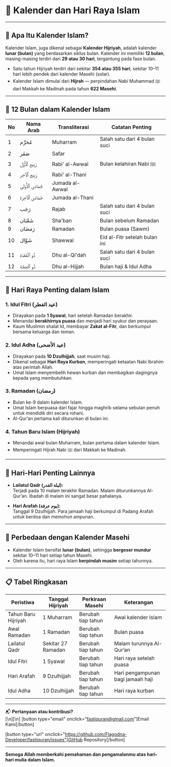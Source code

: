 # 📅 Kalender dan Hari Raya Islam

---

## 📘 Apa Itu Kalender Islam?

Kalender Islam, juga dikenal sebagai **Kalender Hijriyah**, adalah kalender **lunar (bulan)** yang berdasarkan siklus bulan. Kalender ini memiliki **12 bulan**, masing-masing terdiri dari **29 atau 30 hari**, tergantung pada fase bulan.

- Satu tahun Hijriyah terdiri dari sekitar **354 atau 355 hari**, sekitar 10–11 hari lebih pendek dari kalender Masehi (solar).
- Kalender Islam dimulai dari **Hijrah** — perpindahan Nabi Muhammad ﷺ dari Makkah ke Madinah pada tahun **622 Masehi**.

---

## 🕋 12 Bulan dalam Kalender Islam

| No  | Nama Arab          | Transliterasi   | Catatan Penting               |
| --- | ------------------ | --------------- | ----------------------------- |
| 1   | مُحَرَّم           | Muharram        | Salah satu dari 4 bulan suci  |
| 2   | صَفَر              | Safar           |                               |
| 3   | رَبِيع ٱلْأَوَّل   | Rabi' al-Awwal  | Bulan kelahiran Nabi ﷺ        |
| 4   | رَبِيع ٱلْآخِر     | Rabi' al-Thani  |                               |
| 5   | جُمَادَى ٱلْأُولَى | Jumada al-Awwal |                               |
| 6   | جُمَادَى ٱلْآخِرَة | Jumada al-Thani |                               |
| 7   | رَجَب              | Rajab           | Salah satu dari 4 bulan suci  |
| 8   | شَعْبَان           | Sha'ban         | Bulan sebelum Ramadan         |
| 9   | رَمَضَان           | Ramadan         | Bulan puasa (Sawm)            |
| 10  | شَوَّال            | Shawwal         | Eid al-Fitr setelah bulan ini |
| 11  | ذُو ٱلْقَعْدَة     | Dhu al-Qi'dah   | Salah satu dari 4 bulan suci  |
| 12  | ذُو ٱلْحِجَّة      | Dhu al-Hijjah   | Bulan haji & Idul Adha        |

---

## 🌙 Hari Raya Penting dalam Islam

### 1. **Idul Fitri (عيد الفطر)**

- Dirayakan pada **1 Syawal**, hari setelah Ramadan berakhir.
- Menandai **berakhirnya puasa** dan menjadi hari syukur dan perayaan.
- Kaum Muslimin shalat Id, membayar **Zakat al-Fitr**, dan berkumpul bersama keluarga dan teman.

### 2. **Idul Adha (عيد الأضحى)**

- Dirayakan pada **10 Dzulhijjah**, saat musim haji.
- Dikenal sebagai **Hari Raya Kurban**, memperingati ketaatan Nabi Ibrahim atas perintah Allah.
- Umat Islam menyembelih hewan kurban dan membagikan dagingnya kepada yang membutuhkan.

### 3. **Ramadan (رمضان)**

- Bulan ke-9 dalam kalender Islam.
- Umat Islam berpuasa dari fajar hingga maghrib selama sebulan penuh untuk mendidik diri secara rohani.
- Al-Qur’an pertama kali diturunkan di bulan ini.

### 4. **Tahun Baru Islam (Hijriyah)**

- Menandai awal bulan Muharram, bulan pertama dalam kalender Islam.
- Memperingati Hijrah Nabi ﷺ dari Makkah ke Madinah.

---

## 🕌 Hari-Hari Penting Lainnya

- **Lailatul Qadr (ليلة القدر):**  
  Terjadi pada 10 malam terakhir Ramadan. Malam diturunkannya Al-Qur’an. Ibadah di malam ini sangat besar pahalanya.

- **Hari Arafah (يوم عرفة):**  
  Tanggal 9 Dzulhijjah. Para jamaah haji berkumpul di Padang Arafah untuk berdoa dan memohon ampunan.

---

## 🔄 Perbedaan dengan Kalender Masehi

- Kalender Islam bersifat **lunar (bulan)**, sehingga **bergeser mundur** sekitar 10–11 hari setiap tahun Masehi.
- Oleh karena itu, hari raya Islam **berpindah musim** setiap tahunnya.

---

## 📋 Tabel Ringkasan

| Peristiwa           | Tanggal Hijriyah   | Perkiraan Masehi   | Keterangan                        |
| ------------------- | ------------------ | ------------------ | --------------------------------- |
| Tahun Baru Hijriyah | 1 Muharram         | Berubah tiap tahun | Awal kalender Islam               |
| Awal Ramadan        | 1 Ramadan          | Berubah tiap tahun | Bulan puasa                       |
| Lailatul Qadr       | Sekitar 27 Ramadan | Berubah tiap tahun | Malam turunnya Al-Qur’an          |
| Idul Fitri          | 1 Syawal           | Berubah tiap tahun | Hari raya setelah puasa           |
| Hari Arafah         | 9 Dzulhijjah       | Berubah tiap tahun | Hari pengampunan bagi jamaah haji |
| Idul Adha           | 10 Dzulhijjah      | Berubah tiap tahun | Hari raya kurban                  |

---

📬 **Pertanyaan atau kontribusi?**  
[\n][\n]
[button type="email" onclick="fastiquran@gmail.com"]Email Kami[/button]

[button type="url" onclick="https://github.com/Flagodna-Developer/fastiquran/issues"]GitHub Repository[/button]

---

**Semoga Allah memberkahi pemahaman dan pengamalanmu atas hari-hari mulia dalam Islam.**
